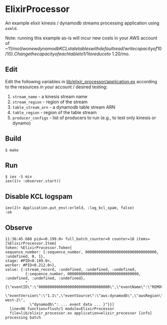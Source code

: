 # ElixirProcessor

An example elixir kinesis / dynamodb streams processing application using `exmld`.

Note: running this example as-is will incur new costs in your AWS account of ~$11/mo (two
new dynamodb KCL state tables with default read/write capacity of 10/10).  Change the
capacity of each table to 1/1 to reduce to ~$1.20/mo.


## Edit

 Edit the following variables in
 [lib/elixir_processor/application.ex](lib/elixir_processor/application.ex) according to
 the resources in your account / desired testing:

  1. `stream_name`      - a kinesis stream name
  2. `stream_region`    - region of the stream
  3. `table_stream_arn` - a dynamodb table stream ARN
  4. `table_region`     - region of the table stream
  5. `producer_configs` - list of producers to run (e.g., to test only kinesis or dynamo)


## Build

    $ make


## Run

    $ iex -S mix
    iex(1)> :observer.start()


## Disable KCL logspam

    iex(2)> Application.put_env(:erlmld, :log_kcl_spam, false)
    :ok


## Observe

    11:36:45.688 pid=<0.199.0> full_batch_counter=9 counter=18 items=[%ElixirProcessor.Item{
    token: %ElixirProcessor.Token{
    sequence_number: {:sequence_number, 00000000000000000000000000000000, :undefined, 0, 1},
    stage: #PID<0.189.0>,
    worker: #PID<0.212.0>},
    value: {:stream_record, :undefined, :undefined, :undefined,
             {:sequence_number, 00000000000000000000000000000000, :undefined, :undefined, :undefined},
             "{\"eventID\":\"00000000000000000000000000000000\",\"eventName\":\"REMOVE\",
               \"eventVersion\":\"1.1\",\"eventSource\":\"aws:dynamodb\",\"awsRegion\":\"us-west-2\",
               \"dynamodb\": ... event data ... }"}}]
      line=96 function=flush/1 module=ElixirProcessor
      file=lib/elixir_processor.ex application=elixir_processor [info]  processing batch
